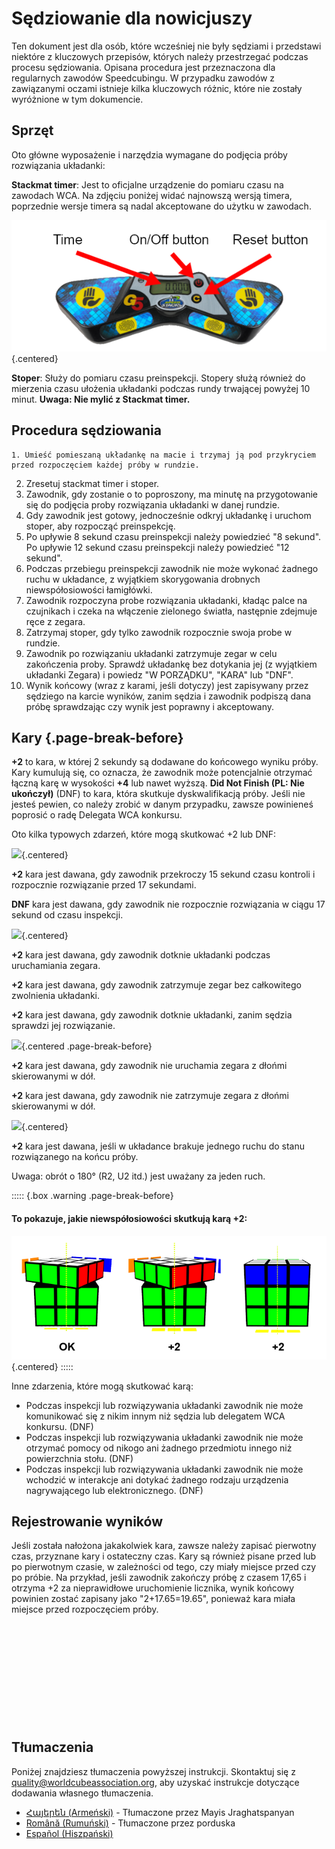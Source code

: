 # Sędziowanie dla nowicjuszy

Ten dokument jest dla osób, które wcześniej nie były sędziami i przedstawi niektóre z kluczowych przepisów, których należy przestrzegać podczas procesu sędziowania. Opisana procedura jest przeznaczona dla regularnych zawodów Speedcubingu. W przypadku zawodów z zawiązanymi oczami istnieje kilka kluczowych różnic, które nie zostały wyróżnione w tym dokumencie.

## Sprzęt

Oto główne wyposażenie i narzędzia wymagane do podjęcia próby rozwiązania układanki:

**Stackmat timer**: Jest to oficjalne urządzenie do pomiaru czasu na zawodach WCA. Na zdjęciu poniżej widać najnowszą wersją timera, poprzednie wersje timera są nadal akceptowane do użytku w zawodach.

![](images/timer.png){.centered}

**Stoper**: Służy do pomiaru czasu preinspekcji. Stopery służą również do mierzenia czasu ułożenia układanki podczas rundy trwającej powyżej 10 minut. **Uwaga: Nie mylić z Stackmat timer.**

## Procedura sędziowania

    1. Umieść pomieszaną układankę na macie i trzymaj ją pod przykryciem przed rozpoczęciem każdej próby w rundzie.
2. Zresetuj stackmat timer i stoper.
3. Zawodnik, gdy zostanie o to poproszony, ma minutę na przygotowanie się do podjęcia proby rozwiązania układanki w danej rundzie. 
4. Gdy zawodnik jest gotowy, jednocześnie odkryj układankę i uruchom stoper, aby rozpocząć preinspekcję. 
5. Po upływie 8 sekund czasu preinspekcji należy powiedzieć "8 sekund". Po upływie 12 sekund czasu preinspekcji należy powiedzieć "12 sekund".
6. Podczas przebiegu preinspekcji zawodnik nie może wykonać żadnego ruchu w układance, z wyjątkiem skorygowania drobnych niewspółosiowości łamigłówki.
7. Zawodnik rozpoczyna probe rozwiązania układanki, kładąc palce na czujnikach i czeka na włączenie zielonego światła, następnie zdejmuje ręce z zegara.
8. Zatrzymaj stoper, gdy tylko zawodnik rozpocznie swoja probe w rundzie.
9. Zawodnik po rozwiązaniu układanki zatrzymuje zegar w celu zakończenia proby. Sprawdź układankę bez dotykania jej (z wyjątkiem układanki Zegara) i powiedz "W PORZĄDKU", "KARA" lub "DNF".
10. Wynik końcowy (wraz z karami, jeśli dotyczy) jest zapisywany przez sędziego na karcie wyników, zanim sędzia i zawodnik podpiszą dana próbę sprawdzając czy wynik jest poprawny i akceptowany.

## Kary {.page-break-before}

**+2** to kara, w której 2 sekundy są dodawane do końcowego wyniku próby. Kary kumulują się, co oznacza, że zawodnik może potencjalnie otrzymać łączną karę w wysokości **+4** lub nawet wyższą. **Did Not Finish (PL: Nie ukończył)** (DNF) to kara, która skutkuje dyskwalifikacją próby. Jeśli nie jesteś pewien, co należy zrobić w danym przypadku, zawsze powinieneś poprosić o radę Delegata WCA konkursu.

Oto kilka typowych zdarzeń, które mogą skutkować +2 lub DNF:

![](images/penalty1.png){.centered}

**+2** kara jest dawana, gdy zawodnik przekroczy 15 sekund czasu kontroli i rozpocznie rozwiązanie przed 17 sekundami.

**DNF** kara jest dawana, gdy zawodnik nie rozpocznie rozwiązania w ciągu 17 sekund od czasu inspekcji.

![](images/penalty2.png){.centered}

**+2** kara jest dawana, gdy zawodnik dotknie układanki podczas uruchamiania zegara.

**+2** kara jest dawana, gdy zawodnik zatrzymuje zegar bez całkowitego zwolnienia układanki.

**+2** kara jest dawana, gdy zawodnik dotknie układanki, zanim sędzia sprawdzi jej rozwiązanie. 

![](images/penalty3.png){.centered .page-break-before}

**+2** kara jest dawana, gdy zawodnik nie uruchamia zegara z dłońmi skierowanymi w dół.

**+2** kara jest dawana, gdy zawodnik nie zatrzymuje zegara z dłońmi skierowanymi w dół.

![](images/penalty4.png){.centered}

**+2** kara jest dawana, jeśli w układance brakuje jednego ruchu do stanu rozwiązanego na końcu próby.

Uwaga: obrót o 180° (R2, U2 itd.) jest uważany za jeden ruch.

::::: {.box .warning .page-break-before}

#### To pokazuje, jakie niewspółosiowości skutkują karą +2:

![](images/misalignments.png){.centered}
:::::

Inne zdarzenia, które mogą skutkować karą:

- Podczas inspekcji lub rozwiązywania układanki zawodnik nie może komunikować się z nikim innym niż sędzia lub delegatem WCA konkursu. (DNF)
- Podczas inspekcji lub rozwiązywania układanki zawodnik nie może otrzymać pomocy od nikogo ani żadnego przedmiotu innego niż powierzchnia stołu. (DNF)
- Podczas inspekcji lub rozwiązywania układanki zawodnik nie może wchodzić w interakcje ani dotykać żadnego rodzaju urządzenia nagrywającego lub elektronicznego. (DNF)

## Rejestrowanie wyników

Jeśli została nałożona jakakolwiek kara, zawsze należy zapisać pierwotny czas, przyznane kary i ostateczny czas. Kary są również pisane przed lub po pierwotnym czasie, w zależności od tego, czy miały miejsce przed czy po próbie. Na przykład, jeśli zawodnik zakończy próbę z czasem 17,65 i otrzyma +2 za nieprawidłowe uruchomienie licznika, wynik końcowy powinien zostać zapisany jako "2+17.65=19.65", ponieważ kara miała miejsce przed rozpoczęciem próby.

<div style="margin-top: 200px"></div>

## Tłumaczenia

Poniżej znajdziesz tłumaczenia powyższej instrukcji. Skontaktuj się z quality@worldcubeassociation.org, aby uzyskać instrukcje dotyczące dodawania własnego tłumaczenia.

- [Հայերեն (Armeński)](https://www.worldcubeassociation.org/edudoc/judge-tutorial/judge-tutorial-am.pdf) - Tłumaczone przez Mayis Jraghatspanyan
- [Română (Rumuński)](https://www.worldcubeassociation.org/edudoc/judge-tutorial/judge-tutorial-ro.pdf) - Tłumaczone przez porduska
- [Español (Hiszpański)](https://www.worldcubeassociation.org/edudoc/judge-tutorial/judge-tutorial-es.pdf)


